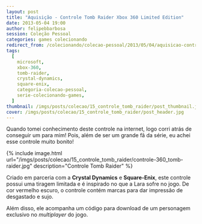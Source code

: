 ```yaml
---
layout: post
title: "Aquisição - Controle Tomb Raider Xbox 360 Limited Edition"
date: 2013-05-04 19:00
author: felipebbarbosa
session: Coleção Pessoal
categories: games colecionando
redirect_from: /colecionando/colecao-pessoal/2013/05/04/aquisicao-controle-xbox-360-tomb-raider.html
tags:
  [
    microsoft,
    xbox-360,
    tomb-raider,
    crystal-dynamics,
    square-enix,
    categoria-colecao-pessoal,
    serie-colecionando-games,
  ]
thumbnail: /imgs/posts/colecao/15_controle_tomb_raider/post_thumbnail.jpg
cover: /imgs/posts/colecao/15_controle_tomb_raider/post_header.jpg
---
```


Quando tomei conhecimento deste controle na internet, logo corri atrás de conseguir um para mim! Pois, além de ser um grande fã da série, eu achei esse controle muito bonito!

<!--more-->

{% include image.html
  url="/imgs/posts/colecao/15_controle_tomb_raider/controle-360_tomb-raider.jpg"
  description="Controle Tomb Raider" %}

Criado em parceria com a **Crystal Dynamics** e **Square-Enix**, este controle possui uma tiragem limitada e é inspirado no que a Lara sofre no jogo. De cor vermelho escuro, o controle contém marcas para dar impressão de desgastado e sujo.

Além disso, ele acompanha um código para download de um personagem exclusivo no _multiplayer_ do jogo.
